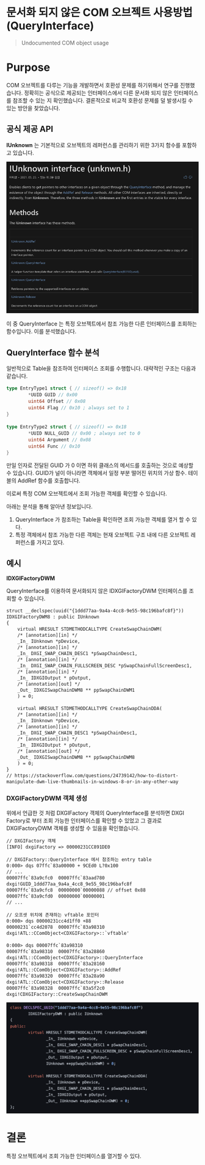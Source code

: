 # 문서화 되지 않은 COM 오브젝트 사용방법(QueryInterface)

> Undocumented COM object usage
> 

# Purpose

COM 오브젝트를 다루는 기능을 개발하면서 호환성 문제를 하기위해서 연구를 진행했습니다. 정확히는 공식으로 제공되는 인터페이스에서 다른 문서화 되지 않은 인터페이스를 참조할 수 있는 지 확인했습니다. 결론적으로 비교적 호환성 문제를 덜 발생시킬 수 있는 방안을 찾았습니다. 

## 공식 제공 API

**IUnknown** 는 기본적으로 오브젝트의 레퍼런스를 관리하기 위한 3가지 함수를  포함하고 있습니다.

![UCOU-1](image/UCOU-1.png)

이 중 QueryInterface 는 특정 오브젝트에서 참조 가능한 다른 인터페이스를 조회하는 함수입니다. 이를 분석했습니다. 

## **QueryInterface 함수 분석**

일반적으로 Table을 참조하여 인터페이스 조회를 수행합니다. 대략적인 구조는 다음과 같습니다.

```go
type EntryType1 struct { // sizeof() => 0x18
		*UUID GUID // 0x00
		uint64 Offset // 0x08
		uint64 Flag // 0x10 ; always set to 1
}

type EntryType2 struct { // sizeof() => 0x18
		*UUID NULL_GUID // 0x00 ; always set to 0
		uint64 Argument // 0x08
		uint64 Func // 0x10
}
```

만일 인자로 전달된 GUID 가 0 이면 하위 클래스의 메서드를 호출하는 것으로 예상할 수 있습니다.
GUID가 널이 아니라면 객체에서 일정 부분 떨어진 위치의 가상 함수. 테이블의 AddRef 함수를 호출합니다.

이로써 특정 COM 오브젝트에서 조회 가능한 객체를 확인할 수 있습니다.

아래는 분석을 통해 알아낸 정보입니다.

1. QueryInterface 가 참조하는 Table을 확인하면 조회 가능한 객체를 열거 할 수 있다.
2. 특정 객체에서 참조 가능한 다른 객체는 현재 오브젝트 구조 내에 다른 오브젝트 레퍼런스를 가지고 있다.

## 예시

**IDXGIFactoryDWM**

QueryInterface를 이용하여 문서화되지 않은 IDXGIFactoryDWM 인터페이스를 조회할 수 있습니다. 

```
struct __declspec(uuid("{1ddd77aa-9a4a-4cc8-9e55-98c196bafc8f}"))
IDXGIFactoryDWM8 : public IUnknown
{
    virtual HRESULT STDMETHODCALLTYPE CreateSwapChainDWM(
    /* [annotation][in] */ 
    _In_ IUnknown *pDevice, 
    /* [annotation][in] */ 
    _In_ DXGI_SWAP_CHAIN_DESC1 *pSwapChainDesc1, 
    /* [annotation][in] */ 
    _In_ DXGI_SWAP_CHAIN_FULLSCREEN_DESC *pSwapChainFullScreenDesc1, 
    /* [annotation][in] */ 
    _In_ IDXGIOutput * pOutput, 
    /* [annotation][out] */ 
    _Out_ IDXGISwapChainDWM8 ** ppSwapChainDWM1
    ) = 0;

    virtual HRESULT STDMETHODCALLTYPE CreateSwapChainDDA(
    /* [annotation][in] */ 
    _In_ IUnknown *pDevice, 
    /* [annotation][in] */ 
    _In_ DXGI_SWAP_CHAIN_DESC1 *pSwapChainDesc1, 
    /* [annotation][in] */ 
    _In_ IDXGIOutput * pOutput, 
    /* [annotation][out] */ 
    _Out_ IDXGISwapChainDWM8 ** ppSwapChainDWM8
    ) = 0;
}
// https://stackoverflow.com/questions/24739142/how-to-distort-manipulate-dwm-live-thumbnails-in-windows-8-or-in-any-other-way
```

### **DXGIFactoryDWM 객체 생성**

위에서 언급한 것 처럼 DXGIFactory 객체의 QueryInterface를 분석하면 DXGI Factory로 부터 조회 가능한 인터페이스를 확인할 수 있었고 그 결과로 DXGIFactoryDWM 객체를 생성할 수 있음을 확인했습니다.

```
// DXGIFactory 객체
[INFO] dxgiFactory => 00000231CC891DE0

// DXGIFactory::QueryInterface 에서 참조하는 entry table 
0:000> dqs 07ffc`83a00000 + 9CEd0 L?0x100
// ...
00007ffc`83a9cfc0  00007ffc`83aad780 dxgi!GUID_1ddd77aa_9a4a_4cc8_9e55_98c196bafc8f
00007ffc`83a9cfc8  00000000`00000088 // offset 0x88
00007ffc`83a9cfd0  00000000`00000001
// ...

// 오프셋 위치에 존재하는 vftable 포인터
0:000> dqs 00000231cc4d1ff0 +88
00000231`cc4d2078  00007ffc`83a98310 dxgi!ATL::CComObject<CDXGIFactory>::`vftable'

0:000> dqs 00007ffc`83a98310
00007ffc`83a98310  00007ffc`83a28860 dxgi!ATL::CComObject<CDXGIFactory>::QueryInterface
00007ffc`83a98318  00007ffc`83a28160 dxgi!ATL::CComObject<CDXGIFactory>::AddRef
00007ffc`83a98320  00007ffc`83a28a90 dxgi!ATL::CComObject<CDXGIFactory>::Release
00007ffc`83a98328  00007ffc`83a5f2c0 dxgi!CDXGIFactory::CreateSwapChainDWM 
```

![UCOU-2](image/UCOU-2.png)

# 결론

특정 오브젝트에서 조회 가능한 인터페이스를 열거할 수 있다.